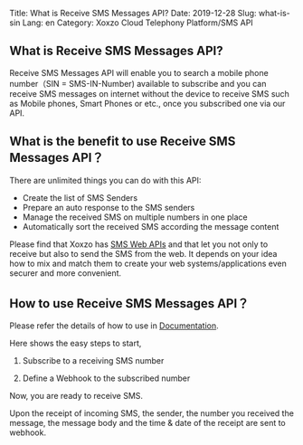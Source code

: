 Title: What is Receive SMS Messages API?
Date: 2019-12-28
Slug: what-is-sin
Lang: en
Category: Xoxzo Cloud Telephony Platform/SMS API

## What is Receive SMS Messages API?
Receive SMS Messages API will enable you to search a mobile phone number（SIN = SMS-IN-Number) available to subscribe 
and you can receive SMS messages on internet without the device to receive SMS such as Mobile phones, Smart Phones
or etc., once you subscribed one via our API.


## What is the benefit to use Receive SMS Messages API？
There are unlimited things you can do with this API:

+ Create the list of SMS Senders
+ Prepare an auto response to the SMS senders
+ Manage the received SMS on multiple numbers in one place
+ Automatically sort the received SMS according the message content 

Please find that Xoxzo has [SMS Web APIs](https://www.xoxzo.com/en/about/sms-api/) and 
that let you not only to receive but also to send the SMS from the web.
It depends on your idea how to mix and match them to create your web systems/applications
even securer and more convenient.


## How to use Receive SMS Messages API？
Please refer the details of how to use in [Documentation](https://docs.xoxzo.com/en/sms.html#receive-sms-messages-api).

Here shows the easy steps to start,

1. Subscribe to a receiving SMS number

2. Define a Webhook to the subscribed number

Now, you are ready to receive SMS.

Upon the receipt of incoming SMS, the sender, the number you received the message, 
the message body and the time & date of the receipt are sent to webhook.
